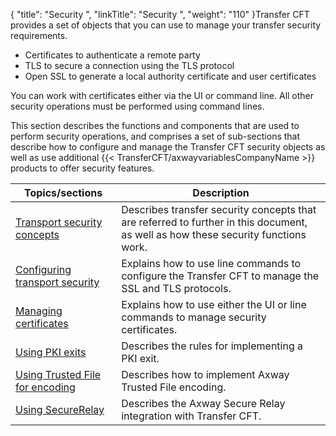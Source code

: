{
    "title": "Security ",
    "linkTitle": "Security ",
    "weight": "110"
}Transfer CFT provides a set of objects that you can use to manage your
transfer security requirements.

- Certificates to
    authenticate a remote party
- TLS to secure
    a connection using the TLS protocol
- Open SSL to
    generate a local authority certificate and user certificates

You can work with certificates either via the UI or command line.
All other security operations must be performed using command lines.

This section describes the functions and components that are used to perform
security operations, and comprises a set of sub-sections that describe how to configure
and manage the Transfer CFT security objects as well as use additional {{< TransferCFT/axwayvariablesCompanyName  >}} products to offer security features.


| Topics/sections  | Description  |
| --- | --- |
| <a href="transport_security_concepts_start_here">Transport security concepts</a> | Describes transfer security concepts that are referred to further in this document, as well as how these security functions work. |
| <a href="configuring_transport_security_start_here#CFT_Configuration">Configuring transport security</a> | Explains how to use line commands to configure the Transfer CFT to manage the SSL and TLS protocols. |
| <a href="certificates#Managing%20certificates:%20Start%20here">Managing certificates</a> | Explains how to use either the UI or line commands to manage security certificates. |
| <a href="using_pki_exits_start_here#Using_PKI_exits__Start_here">Using PKI exits</a> | Describes the rules for implementing a PKI exit. |
| <a href="tf_overview_cft">Using Trusted File for encoding</a>  | Describes how to implement Axway Trusted File encoding.  |
| <a href="sr_overview">Using SecureRelay</a>  | Describes the Axway Secure Relay integration with Transfer CFT.  |

